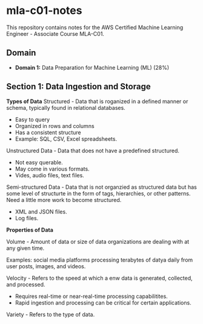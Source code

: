 # mla-c01-notes
This repository contains notes for the AWS Certified Machine Learning Engineer - Associate Course MLA-C01.

## Domain
* <b>Domain 1:</b> Data Preparation for Machine Learning (ML) (28%)

## Section 1: Data Ingestion and Storage

<b>Types of Data</b>
Structured - Data that is roganized in a defined manner or schema, typically found in relational databases.
- Easy to query
- Organized in rows and columns
- Has a consistent structure
- Example: SQL, CSV, Excel spreadsheets.

Unstructured Data - Data that does not have a predefined structured.
- Not easy querable.
- May come in various formats.
- Vides, audio files, text files.

Semi-structured Data - Data that is not organzied as structured data but has some level of structurte in the form of tags, hierarchies, or other patterns. Need a little more work to become structured.
- XML and JSON files.
- Log files.

<b> Properties of Data </b>

Volume - Amount of data or size of data organizations are dealing with at any given time.

Examples: social media platforms processing terabytes of datya daily from user posts, images, and videos.

Velocity - Refers to the speed at which a enw data is generated, collected, and processed. 

- Requires real-time or near-real-time processing capabilitites.
- Rapid ingestion and processing can be critical for certain applications.
    
Variety - Refers to the type of data.